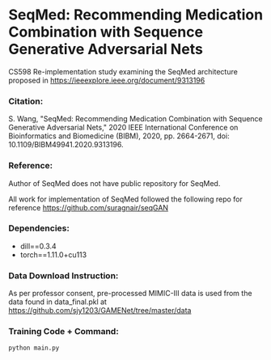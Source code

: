 # SeqMed: Recommending Medication Combination with Sequence Generative Adversarial Nets
CS598 Re-implementation study examining the SeqMed architecture proposed in https://ieeexplore.ieee.org/document/9313196

### Citation: 
S. Wang, "SeqMed: Recommending Medication Combination with Sequence Generative Adversarial Nets," 2020 IEEE International Conference on Bioinformatics and Biomedicine (BIBM), 2020, pp. 2664-2671, doi: 10.1109/BIBM49941.2020.9313196.

### Reference:
Author of SeqMed does not have public repository for SeqMed.

All work for implementation of SeqMed followed the following repo for reference
https://github.com/suragnair/seqGAN

### Dependencies:
- dill==0.3.4
- torch==1.11.0+cu113

### Data Download Instruction:
As per professor consent, pre-processed MIMIC-III data is used from the data found in data_final.pkl at https://github.com/sjy1203/GAMENet/tree/master/data

### Training Code + Command:
```console
python main.py
```
